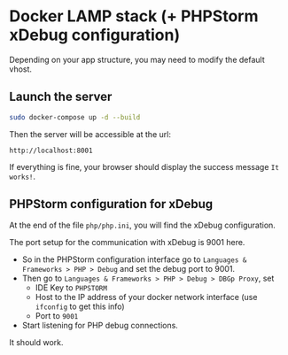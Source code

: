 # Docker LAMP stack (+ PHPStorm xDebug configuration)

Depending on your app structure, you may need to modify the default vhost.

## Launch the server
```bash
sudo docker-compose up -d --build
```

Then the server will be accessible at the url:
```
http://localhost:8001
```

If everything is fine, your browser should display the success message `It works!`.

## PHPStorm configuration for xDebug

At the end of the file `php/php.ini`, you will find the xDebug configuration.

The port setup for the communication with xDebug is 9001 here.

- So in the PHPStorm configuration interface go to `Languages & Frameworks > PHP > Debug` and set the debug port to 9001.
- Then go to `Languages & Frameworks > PHP > Debug > DBGp Proxy`, set
  - IDE Key to `PHPSTORM`
  - Host to the IP address of your docker network interface (use `ifconfig` to get this info)
  - Port to `9001`
- Start listening for PHP debug connections.

It should work.
